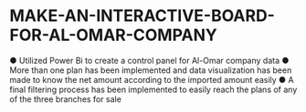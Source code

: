# MAKE-AN-INTERACTIVE-BOARD-FOR-AL-OMAR-COMPANY
● Utilized Power Bi to create a control panel for Al-Omar company data  ● More than one plan has been implemented and data visualization has been made to know the net amount according to the  imported amount easily ● A final filtering process has been implemented to easily reach the plans of any of the three branches for sale
